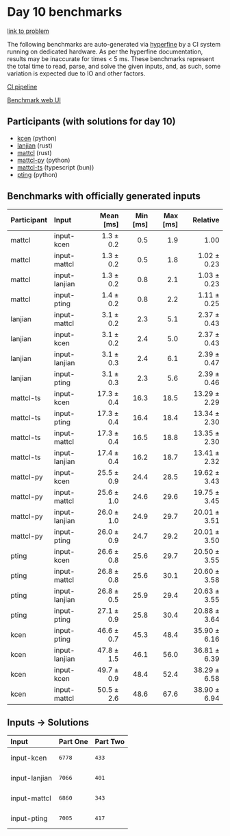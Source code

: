 # Day 10 benchmarks

[link to problem](https://adventofcode.com/2023/day/10)

The following benchmarks are auto-generated via
[hyperfine](https://github.com/sharkdp/hyperfine) by a CI system running on
dedicated hardware. As per the hyperfine documentation, results may be
inaccurate for times < 5 ms. These benchmarks represent the total time to read,
parse, and solve the given inputs, and, as such, some variation is expected due
to IO and other factors.

[CI pipeline](http://ci.papercode.net:8080/teams/main/pipelines/aoc2023)

[Benchmark web UI](https://aoc.ancalagon.black)


## Participants (with solutions for day 10)

- [kcen](https://github.com/kcen/aoc2023) (python)
- [lanjian](https://github.com/lanjian/aoc-2023) (rust)
- [mattcl](https://github.com/mattcl/aoc2023) (rust)
- [mattcl-py](https://github.com/mattcl/aoc2023-py) (python)
- [mattcl-ts](https://github.com/mattcl/aoc2023-js) (typescript (bun))
- [pting](https://github.com/pting/aoc2023) (python)


## Benchmarks with officially generated inputs

| Participant | Input | Mean [ms] | Min [ms] | Max [ms] | Relative |
|:---|:---|---:|---:|---:|---:|
| mattcl | input-kcen | 1.3 ± 0.2 | 0.5 | 1.9 | 1.00 |
| mattcl | input-mattcl | 1.3 ± 0.2 | 0.5 | 1.8 | 1.02 ± 0.23 |
| mattcl | input-lanjian | 1.3 ± 0.2 | 0.8 | 2.1 | 1.03 ± 0.23 |
| mattcl | input-pting | 1.4 ± 0.2 | 0.8 | 2.2 | 1.11 ± 0.25 |
| lanjian | input-mattcl | 3.1 ± 0.2 | 2.3 | 5.1 | 2.37 ± 0.43 |
| lanjian | input-kcen | 3.1 ± 0.2 | 2.4 | 5.0 | 2.37 ± 0.43 |
| lanjian | input-lanjian | 3.1 ± 0.3 | 2.4 | 6.1 | 2.39 ± 0.47 |
| lanjian | input-pting | 3.1 ± 0.3 | 2.3 | 5.6 | 2.39 ± 0.46 |
| mattcl-ts | input-kcen | 17.3 ± 0.4 | 16.3 | 18.5 | 13.29 ± 2.29 |
| mattcl-ts | input-pting | 17.3 ± 0.4 | 16.4 | 18.4 | 13.34 ± 2.30 |
| mattcl-ts | input-mattcl | 17.3 ± 0.4 | 16.5 | 18.8 | 13.35 ± 2.30 |
| mattcl-ts | input-lanjian | 17.4 ± 0.4 | 16.2 | 18.7 | 13.41 ± 2.32 |
| mattcl-py | input-kcen | 25.5 ± 0.9 | 24.4 | 28.5 | 19.62 ± 3.43 |
| mattcl-py | input-mattcl | 25.6 ± 1.0 | 24.6 | 29.6 | 19.75 ± 3.45 |
| mattcl-py | input-lanjian | 26.0 ± 1.0 | 24.9 | 29.7 | 20.01 ± 3.51 |
| mattcl-py | input-pting | 26.0 ± 0.9 | 24.7 | 29.2 | 20.01 ± 3.50 |
| pting | input-kcen | 26.6 ± 0.8 | 25.6 | 29.7 | 20.50 ± 3.55 |
| pting | input-mattcl | 26.8 ± 0.8 | 25.6 | 30.1 | 20.60 ± 3.58 |
| pting | input-lanjian | 26.8 ± 0.5 | 25.9 | 29.4 | 20.63 ± 3.55 |
| pting | input-pting | 27.1 ± 0.9 | 25.8 | 30.4 | 20.88 ± 3.64 |
| kcen | input-pting | 46.6 ± 0.7 | 45.3 | 48.4 | 35.90 ± 6.16 |
| kcen | input-lanjian | 47.8 ± 1.5 | 46.1 | 56.0 | 36.81 ± 6.39 |
| kcen | input-kcen | 49.7 ± 0.9 | 48.4 | 52.4 | 38.29 ± 6.58 |
| kcen | input-mattcl | 50.5 ± 2.6 | 48.6 | 67.6 | 38.90 ± 6.94 |


## Inputs -> Solutions

| Input | Part One | Part Two |
|:---|:---|:---|
|input-kcen|<pre>6778</pre>|<pre>433</pre>|
|input-lanjian|<pre>7066</pre>|<pre>401</pre>|
|input-mattcl|<pre>6860</pre>|<pre>343</pre>|
|input-pting|<pre>7005</pre>|<pre>417</pre>|